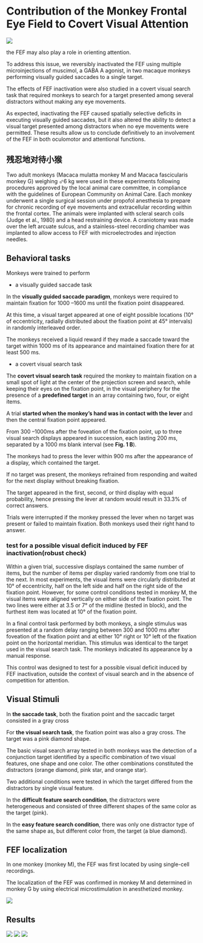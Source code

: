 # Contribution of the Monkey Frontal Eye Field to Covert Visual Attention

<img src='b.gif'/>

the FEF may also play a role in orienting attention. 

To address this issue, we reversibly inactivated the FEF using multiple microinjections of muscimol, a GABA A agonist, in two macaque monkeys performing visually guided saccades to a single target. 

The effects of FEF inactivation were also studied in a covert visual search task that required monkeys to search for a target presented among several distractors without making any eye movements.

As expected, inactivating the FEF caused spatially selective deficits in executing visually guided saccades, but it also altered the ability to detect a visual target presented among distractors when no eye movements were permitted. These results allow us to conclude definitively to an involvement of the FEF in both oculomotor and attentional functions.


## 残忍地对待小猴

Two adult monkeys (Macaca mulatta monkey M and Macaca fascicularis monkey G) weighing ⬃6 kg were used in these experiments following procedures approved by the local animal care committee, in compliance with the guidelines of European Community on Animal Care. Each monkey underwent a single surgical session under propofol anesthesia to prepare for chronic recording of eye movements and extracellular recording within the frontal cortex. The animals were implanted with scleral search coils (Judge et al., 1980) and a head restraining device. A craniotomy was made over the left arcuate sulcus, and a stainless-steel recording chamber was implanted to allow access to FEF with microelectrodes and injection needles.


## Behavioral tasks

Monkeys were trained to perform 

* a visually guided saccade task

In the **visually guided saccade paradigm**, monkeys were required to maintain fixation for 1000 –1600 ms until the fixation point disappeared. 

At this time, a visual target appeared at one of eight possible locations (10° of eccentricity, radially distributed about the fixation point at 45° intervals) in randomly interleaved order.

The monkeys received a liquid reward if they made a saccade toward the target within 1000 ms of its appearance and maintained fixation there for at least 500 ms.

* a covert visual search task

The **covert visual search task** required the monkey to maintain fixation on a small spot of light at the center of the projection screen and search, while keeping their eyes on the fixation point, in the visual periphery for the presence of a **predefined target** in an array containing two, four, or eight items.

A trial **started when the monkey’s hand was in contact with the lever** and then the central fixation point appeared.

From 300 –1000ms after the foveation of the fixation point, up to three visual search displays appeared in succession, each lasting 200 ms, separated by a 1000 ms blank interval (see **Fig. 1 B**). 

The monkeys had to press the lever within 900 ms after the appearance of a display, which contained the target.

If no target was present, the monkeys refrained from responding and waited for the next display without breaking fixation. 

The target appeared in the first, second, or third display with equal probability, hence pressing the lever at random would result in 33.3% of correct answers. 

Trials were interrupted if the monkey pressed the lever when no target was present or failed to maintain fixation. Both monkeys used their right hand to answer.

###  test for a possible visual deficit induced by FEF inactivation(robust check)

Within a given trial, successive displays contained the same number of items, but the number of items per display varied randomly from one trial to the next. In most experiments, the visual items were circularly distributed at 10° of eccentricity, half on the left side and half on the right side of the fixation point. However, for some control conditions tested in monkey M, the visual items were aligned vertically on either side of the fixation point. The two lines were either at 3.5 or 7° of the midline (tested in block), and the furthest item was located at 10° of the fixation point. 

In a final control task performed by both monkeys, a single stimulus was presented at a random delay ranging between 300 and 1000 ms after foveation of the fixation point and at either 10° right or 10° left of the fixation point on the horizontal meridian. This stimulus was identical to the target used in the visual search task. The monkeys indicated its appearance by a manual response. 

This control was designed to test for a possible visual deficit induced by FEF inactivation, outside the context of visual search and in the absence of competition for attention.


## Visual Stimuli

In **the saccade task**, both the fixation point and the saccadic target consisted in a gray cross

For **the visual search task**, the fixation point was also a gray cross. The target was a pink diamond shape.

The basic visual search array tested in both monkeys was the detection of a conjunction target identified by a specific combination of two visual features, one shape and one color. The other combinations constituted the distractors (orange diamond, pink star, and orange star).

Two additional conditions were tested in which the target differed from the distractors by single visual feature. 

In the **difficult feature search condition**, the distractors were heterogeneous and consisted of three different shapes of the same color as the target (pink).

In the **easy feature search condition**, there was only one distractor type of the same shape as, but different color from, the target (a blue diamond).

## FEF localization

In one monkey (monkey M), the FEF was first located by using single-cell recordings.

The localization of the FEF was confirmed in monkey M and determined in monkey G by using electrical microstimulation in anesthetized monkey.

<img src='p1.png'/>

## Results

<img src='p2.png'>

<img src='p3.png'>

<img src='p4.png'>
